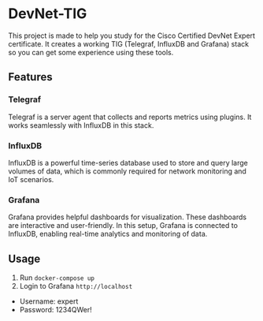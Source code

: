 # DevNet-TIG
This project is made to help you study for the Cisco Certified DevNet Expert certificate. It creates a working TIG (Telegraf, InfluxDB and Grafana) stack so you can get some experience using these tools.

## Features
### Telegraf
Telegraf is a server agent that collects and reports metrics using plugins. It works seamlessly with InfluxDB in this stack.

### InfluxDB
InfluxDB is a powerful time-series database used to store and query large volumes of data, which is commonly required for network monitoring and IoT scenarios.

### Grafana
Grafana provides helpful dashboards for visualization. These dashboards are interactive and user-friendly. In this setup, Grafana is connected to InfluxDB, enabling real-time analytics and monitoring of data.

## Usage
1. Run `docker-compose up`
2. Login to Grafana `http://localhost`
  - Username: expert
  - Password: 1234QWer!
